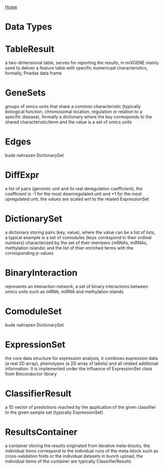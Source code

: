 
[Home](index.html)
# Data Types

# TableResult
a two-dimensional table, serves for reporting the results, in miXGENE mainly used to deliver a feature table with specific numericqal characteristics, formally, Pnadas data frame
# GeneSets
groups of omics units that share a common characteristic (typically biological function, chromosomal location, regulation or relation to a specific disease), formally a dictionary where the key corresponds to the shared characteristic/term and the value is a set of omics units
# Edges
bude nahrazen DictionarySet
# DiffExpr
a list of pairs (genomic unit and its real deregulation coefficient), the coefficient is -1 for the most downregulated unit and +1 for  the most upregulated unit, the values are scaled wrt to the related ExpressionSet
# DictionarySet
a dictionary storing pairs (key, value), where the value can be a list of lists, a typical example is a set of comodules (keys correspond to their ordinal numbers) characterized by the set of their members (mRNAs, miRNAs, methylation islands) and the list of thier enriched terms with the corresponding p-values
# BinaryInteraction
represents an interaction network, a set of binary interactions between omics units such as mRNA, miRNA and methylation islands 
# ComoduleSet
bude nahrazen DictionarySet
# ExpressionSet
the core data structure for expression analysis, it combines expression data (a real 2D array), phenotypes (a 2D array of labels) and all related additional information. It is implemented under the influence of ExpressionSet class from Bioconductor library
# ClassifierResult
a 1D vector of predictions reached by the application of the given classifier to the given sample set (typically ExpressionSet)
# ResultsContainer
a container storing the results originated from iterative meta-blocks, the individual items correspond to the individual runs of the meta-block such as cross-validation folds or the individual datasets in bunch upload, the individual items of the container are typically ClassiifierResults




